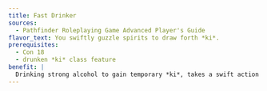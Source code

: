 ```yaml
---
title: Fast Drinker
sources:
  - Pathfinder Roleplaying Game Advanced Player's Guide
flavor_text: You swiftly guzzle spirits to draw forth *ki*.
prerequisites:
  - Con 18
  - drunken *ki* class feature
benefit: |
  Drinking strong alcohol to gain temporary *ki*, takes a swift action rather than a standard action.
---
```


